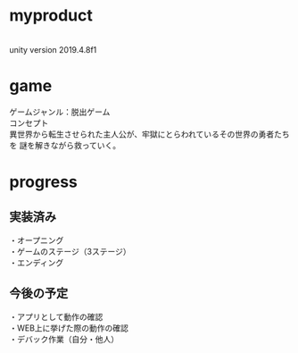 # myproduct
<br>unity version 2019.4.8f1
# game
ゲームジャンル：脱出ゲーム<br>
コンセプト<br>
異世界から転生させられた主人公が、牢獄にとらわれているその世界の勇者たちを
謎を解きながら救っていく。
# progress
## 実装済み
・オープニング<br>
・ゲームのステージ（3ステージ）<br>
・エンディング
## 今後の予定
・アプリとして動作の確認 <br>
・WEB上に挙げた際の動作の確認 <br>
・デバック作業（自分・他人）
